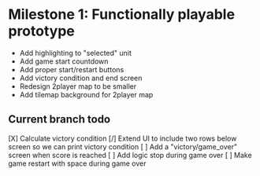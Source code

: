 # Milestone 1: Functionally playable prototype
- Add highlighting to "selected" unit
- Add game start countdown
- Add proper start/restart buttons
- Add victory condition and end screen
- Redesign 2player map to be smaller
- Add tilemap background for 2player map

## Current branch todo
[X] Calculate victory condition
[/] Extend UI to include two rows below screen so we can print victory condition
[ ] Add a "victory/game_over" screen when score is reached
[ ] Add logic stop during game over
[ ] Make game restart with space during game over
